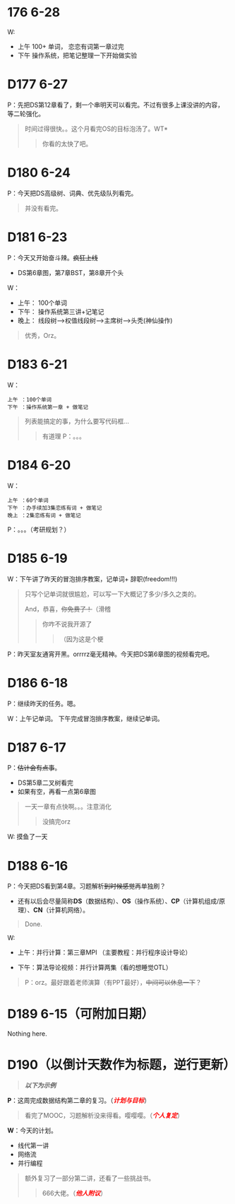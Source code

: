 # 176 6-28
W:  
- 上午 100+ 单词， 恋恋有词第一章过完
- 下午 操作系统，把笔记整理一下开始做实验

             

# D177 6-27

P：先把DS第12章看了，剩一个串明天可以看完。不过有很多上课没讲的内容，等二轮强化。

> 时间过得很快。。这个月看完OS的目标泡汤了。WT*
>>你看的太快了吧。

# D180 6-24

P：今天把DS高级树、词典、优先级队列看完。

> 并没有看完。

# D181 6-23

P：今天又开始奋斗辣。~~疯狂上线~~

- DS第6章图，第7章BST，第8章开个头


W：

 - 上午： 100个单词
 - 下午： 操作系统第三讲+记笔记
 - 晚上： 线段树-->权值线段树-->主席树-->头秃(神仙操作)
> 优秀，Orz。 

# D183 6-21

W： 

    上午 ：100个单词
    下午 ：操作系统第一章 + 做笔记

> 列表能搞定的事，为什么要写代码框...
>> 有道理
P：。。。

# D184 6-20
W： 

    上午 ：60个单词
    下午 ：办手续加3集恋练有词 + 做笔记
    晚上 ：2集恋练有词 + 做笔记

P：。。。（考研规划？）

# D185 6-19

W：下午讲了昨天的冒泡排序教案，记单词+ 辞职(freedom!!!)

> 只写个记单词就很尴尬，可以写一下大概记了多少/多久之类的。
>
> And，恭喜，~~你免费了！~~（滑稽
>
> > 你咋不说我开源了
> >
> > > （因为这是个梗

P：昨天室友通宵开黑。orrrrz毫无精神。今天把DS第6章图的视频看完吧。

# D186 6-18

P：继续昨天的任务。嗯。

W：上午记单词。
  下午完成冒泡排序教案，继续记单词。

# D187 6-17

P：~~估计会有点事~~。

- DS第5章二叉树看完
- 如果有空，再看一点第6章图
> 一天一章有点快啊。。。注意消化
>
> > 没搞完orz

W:
摸鱼了一天


# D188 6-16

P：今天把DS看到第4章。习题解析~~到时候感觉~~再单独刷？

- 还有以后会尽量简称**DS**（数据结构）、**OS**（操作系统）、**CP**（计算机组成/原理）、**CN**（计算机网络）。

> Done.

W:
- 上午：并行计算：第三章MPI
（主要教程：并行程序设计导论）

- 下午：算法导论视频：并行计算两集（看的想睡觉OTL）

> P：orz。最好跟着老师演算（有PPT最好），~~中间可以休息一下~~？

# D189 6-15（可附加日期）

Nothing here.

# D190（以倒计天数作为标题，逆行更新）

> ***以下为示例***

**P**：这周完成数据结构第二章的复习。（<font color=red>***计划与目标***</font>）

> 看完了MOOC，习题解析没来得看。嘤嘤嘤。（<font color=red>***个人复定***</font>）

**W**：今天的计划。

- 线代第一讲
- 网络流
- 并行编程

> 额外复习了一部分第二讲，还看了一些挑战书。
>
> > 666大佬。（<font color=red>***他人附议***</font>）

